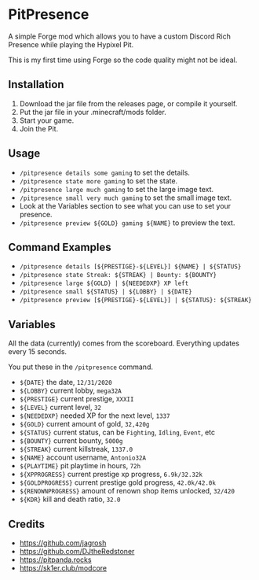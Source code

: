 # PitPresence
A simple Forge mod which allows you to have a custom Discord Rich Presence while playing the Hypixel Pit.

This is my first time using Forge so the code quality might not be ideal.

## Installation
1. Download the jar file from the releases page, or compile it yourself.
2. Put the jar file in your .minecraft/mods folder.
3. Start your game.
4. Join the Pit.

## Usage
- `/pitpresence details some gaming` to set the details.
- `/pitpresence state more gaming` to set the state.
- `/pitpresence large much gaming` to set the large image text.
- `/pitpresence small very much gaming` to set the small image text.
- Look at the Variables section to see what you can use to set your presence.
- `/pitpresence preview ${GOLD} gaming ${NAME}` to preview the text.

## Command Examples
- `/pitpresence details [${PRESTIGE}-${LEVEL}] ${NAME} | ${STATUS}`
- `/pitpresence state Streak: ${STREAK} | Bounty: ${BOUNTY}`
- `/pitpresence large ${GOLD} | ${NEEDEDXP} XP left`
- `/pitpresence small ${STATUS} | ${LOBBY} | ${DATE}`
- `/pitpresence preview [${PRESTIGE}-${LEVEL}] | ${STATUS}: ${STREAK}`

## Variables
All the data (currently) comes from the scoreboard.
Everything updates every 15 seconds.

You put these in the `/pitpresence` command.
- `${DATE}` the date, `12/31/2020`
- `${LOBBY}` current lobby, `mega32A`
- `${PRESTIGE}` current prestige, `XXXII`
- `${LEVEL}` current level, `32`
- `${NEEDEDXP}` needed XP for the next level, `1337`
- `${GOLD}` current amount of gold, `32,420g`
- `${STATUS}` current status, can be `Fighting`, `Idling`, `Event`, etc
- `${BOUNTY}` current bounty, `5000g`
- `${STREAK}` current killstreak, `1337.0`
- `${NAME}` account username, `Antonio32A`
- `${PLAYTIME}` pit playtime in hours, `72h`
- `${XPPROGRESS}` current prestige xp progress, `6.9k/32.32k`
- `${GOLDPROGRESS}` current prestige gold progress, `42.0k/42.0k`
- `${RENOWNPROGRESS}` amount of renown shop items unlocked, `32/420`
- `${KDR}` kill and death ratio, `32.0`

## Credits
- https://github.com/jagrosh
- https://github.com/DJtheRedstoner
- https://pitpanda.rocks
- https://sk1er.club/modcore
